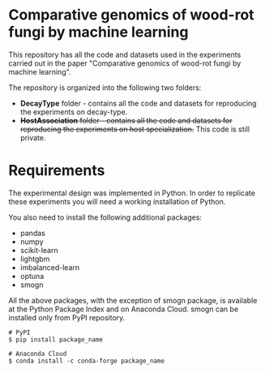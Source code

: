 # Comparative genomics of wood-rot fungi by machine learning
This repository has all the code and datasets used in the experiments carried out in the paper "Comparative genomics of wood-rot fungi by machine learning".

The repository is organized into the following two folders:
* **DecayType** folder - contains all the code and datasets for reproducing the experiments on decay-type.
* ~~**HostAssociation** folder - contains all the code and datasets for reproducing the experiments on host specialization.~~ This code is still private.

# Requirements
The experimental design was implemented in Python. In order to replicate these experiments you will need a working installation of Python.

You also need to install the following additional packages:
* pandas
* numpy
* scikit-learn
* lightgbm
* imbalanced-learn
* optuna
* smogn

All the above packages, with the exception of smogn package, is available at the Python Package Index and on Anaconda Cloud. smogn can be installed only from PyPI repository.

```
# PyPI
$ pip install package_name
```

```
# Anaconda Cloud
$ conda install -c conda-forge package_name
```
